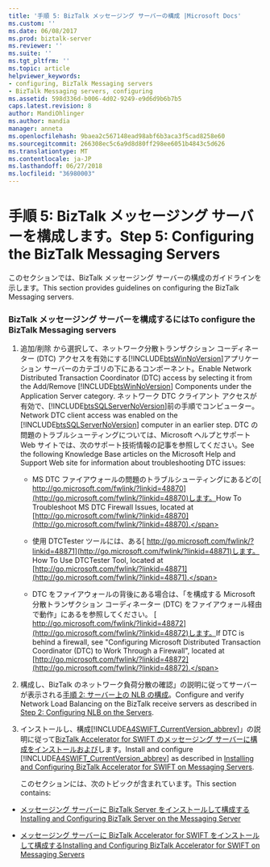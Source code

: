 ```yaml
---
title: '手順 5: BizTalk メッセージング サーバーの構成 |Microsoft Docs'
ms.custom: ''
ms.date: 06/08/2017
ms.prod: biztalk-server
ms.reviewer: ''
ms.suite: ''
ms.tgt_pltfrm: ''
ms.topic: article
helpviewer_keywords:
- configuring, BizTalk Messaging servers
- BizTalk Messaging servers, configuring
ms.assetid: 598d336d-b006-4d02-9249-e9d6d9b6b7b5
caps.latest.revision: 8
author: MandiOhlinger
ms.author: mandia
manager: anneta
ms.openlocfilehash: 9baea2c567148ead98abf6b3aca3f5cad8258e60
ms.sourcegitcommit: 266308ec5c6a9d8d80ff298ee6051b4843c5d626
ms.translationtype: MT
ms.contentlocale: ja-JP
ms.lasthandoff: 06/27/2018
ms.locfileid: "36980003"
---
```

# <a name="step-5-configuring-the-biztalk-messaging-servers"></a><span data-ttu-id="15163-102">手順 5: BizTalk メッセージング サーバーを構成します。</span><span class="sxs-lookup"><span data-stu-id="15163-102">Step 5: Configuring the BizTalk Messaging Servers</span></span>
<span data-ttu-id="15163-103">このセクションでは、BizTalk メッセージング サーバーの構成のガイドラインを示します。</span><span class="sxs-lookup"><span data-stu-id="15163-103">This section provides guidelines on configuring the BizTalk Messaging servers.</span></span>  
  
### <a name="to-configure-the-biztalk-messaging-servers"></a><span data-ttu-id="15163-104">BizTalk メッセージング サーバーを構成するには</span><span class="sxs-lookup"><span data-stu-id="15163-104">To configure the BizTalk Messaging servers</span></span>  
  
1. <span data-ttu-id="15163-105">追加/削除 から選択して、ネットワーク分散トランザクション コーディネーター (DTC) アクセスを有効にする[!INCLUDE[btsWinNoVersion](../../includes/btswinnoversion-md.md)]アプリケーション サーバーのカテゴリの下にあるコンポーネント。</span><span class="sxs-lookup"><span data-stu-id="15163-105">Enable Network Distributed Transaction Coordinator (DTC) access by selecting it from the Add/Remove [!INCLUDE[btsWinNoVersion](../../includes/btswinnoversion-md.md)] Components under the Application Server category.</span></span> <span data-ttu-id="15163-106">ネットワーク DTC クライアント アクセスが有効で、[!INCLUDE[btsSQLServerNoVersion](../../includes/btssqlservernoversion-md.md)]前の手順でコンピューター。</span><span class="sxs-lookup"><span data-stu-id="15163-106">Network DTC client access was enabled on the [!INCLUDE[btsSQLServerNoVersion](../../includes/btssqlservernoversion-md.md)] computer in an earlier step.</span></span> <span data-ttu-id="15163-107">DTC の問題のトラブルシューティングについては、Microsoft ヘルプとサポート Web サイトでは、次のサポート技術情報の記事を参照してください。</span><span class="sxs-lookup"><span data-stu-id="15163-107">See the following Knowledge Base articles on the Microsoft Help and Support Web site for information about troubleshooting DTC issues:</span></span>  
  
   - <span data-ttu-id="15163-108">MS DTC ファイアウォールの問題のトラブルシューティングにあるどの[ http://go.microsoft.com/fwlink/?linkid=48870](http://go.microsoft.com/fwlink/?linkid=48870)します。</span><span class="sxs-lookup"><span data-stu-id="15163-108">How To Troubleshoot MS DTC Firewall Issues, located at [http://go.microsoft.com/fwlink/?linkid=48870](http://go.microsoft.com/fwlink/?linkid=48870).</span></span>  
  
   - <span data-ttu-id="15163-109">使用 DTCTester ツールには、ある[ http://go.microsoft.com/fwlink/?linkid=48871](http://go.microsoft.com/fwlink/?linkid=48871)します。</span><span class="sxs-lookup"><span data-stu-id="15163-109">How To Use DTCTester Tool, located at [http://go.microsoft.com/fwlink/?linkid=48871](http://go.microsoft.com/fwlink/?linkid=48871).</span></span>  
  
   - <span data-ttu-id="15163-110">DTC をファイアウォールの背後にある場合は、「を構成する Microsoft 分散トランザクション コーディネーター (DTC) をファイアウォール経由で動作」にあるを参照してください。 [ http://go.microsoft.com/fwlink/?linkid=48872](http://go.microsoft.com/fwlink/?linkid=48872)します。</span><span class="sxs-lookup"><span data-stu-id="15163-110">If DTC is behind a firewall, see "Configuring Microsoft Distributed Transaction Coordinator (DTC) to Work Through a Firewall", located at [http://go.microsoft.com/fwlink/?linkid=48872](http://go.microsoft.com/fwlink/?linkid=48872).</span></span>  
  
2. <span data-ttu-id="15163-111">構成し、BizTalk のネットワーク負荷分散の確認」の説明に従ってサーバーが表示される[手順 2: サーバー上の NLB の構成](../../adapters-and-accelerators/accelerator-swift/step-2-configuring-nlb-on-the-servers.md)。</span><span class="sxs-lookup"><span data-stu-id="15163-111">Configure and verify Network Load Balancing on the BizTalk receive servers as described in [Step 2: Configuring NLB on the Servers](../../adapters-and-accelerators/accelerator-swift/step-2-configuring-nlb-on-the-servers.md).</span></span>  
  
3. <span data-ttu-id="15163-112">インストールし、構成[!INCLUDE[A4SWIFT_CurrentVersion_abbrev](../../includes/a4swift-currentversion-abbrev-md.md)]」の説明に従って[BizTalk Accelerator for SWIFT のメッセージング サーバーに構成をインストールおよび](../../adapters-and-accelerators/accelerator-swift/installing-and-configuring-biztalk-accelerator-for-swift-on-messaging-servers.md)します。</span><span class="sxs-lookup"><span data-stu-id="15163-112">Install and configure [!INCLUDE[A4SWIFT_CurrentVersion_abbrev](../../includes/a4swift-currentversion-abbrev-md.md)] as described in [Installing and Configuring BizTalk Accelerator for SWIFT on Messaging Servers](../../adapters-and-accelerators/accelerator-swift/installing-and-configuring-biztalk-accelerator-for-swift-on-messaging-servers.md).</span></span>  
  
   <span data-ttu-id="15163-113">このセクションには、次のトピックが含まれています。</span><span class="sxs-lookup"><span data-stu-id="15163-113">This section contains:</span></span>  
  
-   [<span data-ttu-id="15163-114">メッセージング サーバーに BizTalk Server をインストールして構成する</span><span class="sxs-lookup"><span data-stu-id="15163-114">Installing and Configuring BizTalk Server on the Messaging Server</span></span>](../../adapters-and-accelerators/accelerator-swift/installing-and-configuring-biztalk-server-on-the-messaging-server.md)  
  
-   [<span data-ttu-id="15163-115">メッセージング サーバーに BizTalk Accelerator for SWIFT をインストールして構成する</span><span class="sxs-lookup"><span data-stu-id="15163-115">Installing and Configuring BizTalk Accelerator for SWIFT on Messaging Servers</span></span>](../../adapters-and-accelerators/accelerator-swift/installing-and-configuring-biztalk-accelerator-for-swift-on-messaging-servers.md)